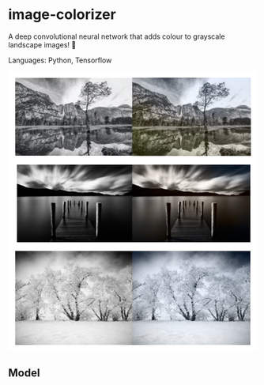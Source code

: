 # image-colorizer

A deep convolutional neural network that adds colour to grayscale landscape images! 🌈

Languages: Python, Tensorflow

<img src='example.png'>

## Model

